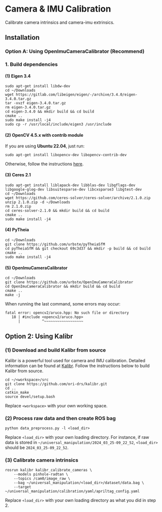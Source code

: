 # Camera & IMU Calibration
Calibrate camera intrinsics and camera-imu extrinsics.

## Installation
### Option A: Using OpenImuCameraCalibrator (Recommend)
### 1. Build dependencies
#### (1) Eigen 3.4
```
sudo apt-get install libdw-dev
cd ~/Downloads
wget https://gitlab.com/libeigen/eigen/-/archive/3.4.0/eigen-3.4.0.tar.gz
tar -xvzf eigen-3.4.0.tar.gz
rm eigen-3.4.0.tar.gz
cd eigen-3.4.0 && mkdir build && cd build
cmake ..
sudo make install -j4
sudo cp -r /usr/local/include/eigen3 /usr/include
```

#### (2) OpenCV 4.5.x with contrib module
If you are using **Ubuntu 22.04**, just run:
```
sudo apt-get install libopencv-dev libopencv-contrib-dev
```
Otherwise, follow the instructions [here](https://viking-drone.com/wiki/installing-opencv-4-5-2/).

#### (3) Ceres 2.1
```
sudo apt-get install liblapack-dev libblas-dev libgflags-dev libgoogle-glog-dev libsuitesparse-dev libcxsparse3 libgtest-dev
cd ~/Downloads
wget https://github.com/ceres-solver/ceres-solver/archive/2.1.0.zip
unzip 2.1.0.zip -d ~/Downloads
rm 2.1.0.zip
cd ceres-solver-2.1.0 && mkdir build && cd build
cmake ..
sudo make install -j4
```
#### (4) PyTheia
```
cd ~/Downloads
git clone https://github.com/urbste/pyTheiaSfM
cd pyTheiaSfM && git checkout 69c3d37 && mkdir -p build && cd build
cmake ..
sudo make install -j4
```
#### (5) OpenImuCameraCalibrator
```
cd ~/Downloads
git clone https://github.com/urbste/OpenImuCameraCalibrator
cd OpenImuCameraCalibrator && mkdir build && cd build
cmake ..
make -j
```
When running the last command, some errors may occur:
```shell
fatal error: opencv2/aruco.hpp: No such file or directory
   18 | #include <opencv2/aruco.hpp>
      |          ^~~~~~~~~~~~~~~~~~~
```

## Option 2: Using Kalibr
### (1) Download and build Kalibr from source
Kalibr is a powerful tool used for camera and IMU calibration. Detailed information can be found at [Kalibr](https://github.com/ethz-asl/kalibr). Follow the instructions below to build Kalibr from source.
```
cd ~/<workspace>/src
git clone https://github.com/ori-drs/kalibr.git
cd ..
catkin_make
source devel/setup.bash
```
Replace `<workspace>` with your own working space.

### (2) Process raw data and then create ROS bag
```
python data_preprocess.py -l <load_dir>
```
Replace `<load_dir>` with your own loading directory. For instance, if raw data is stored in `~/universal_manipulation/2024_03_25-09_22_52`, `<load_dir>` should be `2024_03_25-09_22_52`. 

### (3) Calibrate camera intrinsics
```
rosrun kalibr kalibr_calibrate_cameras \
    --models pinhole-radtan \
    --topics /cam0/image_raw \
    --bag ~/universal_manipulation/<load_dir>/dataset/data.bag \
    --target ~/universal_manipulation/calibration/yaml/apriltag_config.yaml
```
Replace `<load_dir>` with your own loading directory as what you did in step 2.
